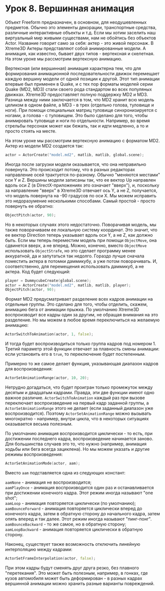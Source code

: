 # Урок 8. Вершинная анимация

Объект Freeform предназначен, в основном, для неодушевленных предметов. Обычно это элементы декорации, транспортные средства, различные интерактивные объекты и т.д. Если мы хотим заселить наш виртуальный мир живыми существами, нам не обойтись без объектов Actor. Название говорит само за себя: актер - это живой персонаж. В Xtreme3D Актеры представляют собой анимированные модели. А анимация, как известно, бывает двух типов - вертексная и скелетная. На этом уроке мы рассмотрим вертексную анимацию.

Вертексная (или вершинная) анимация характерна тем, что для формирования анимационной последовательности движок перемещает каждую вершину модели от одной позиции к другой. Этот тип анимации впервые был применен в Quake, и с тех пор форматы моделей серии Quake (MD2, MD3) стали своего рода стандартом во всех популяных движках. Xtreme3D предоставляет полную поддержку MD2 и MD3. Разница между ними заключается в том, что MD2 хранит всю модель целиком в одном файле, а MD3 - в трех (отдельно голова, туловище и ноги). При помощи специальных матриц туловище синхронизируется с ногами, а голова - с туловищем. Это было сделано для того, чтобы анимировать туловище и ноги по отдельности. Например, во время стрельбы персонаж может как бежать, так и идти медленно, а то и просто стоять на месте.

На этом уроке мы рассмотрим вертексную анимацию с форматом MD2. Актер из модели MD2 создается так:

```d
actor = ActorCreate("model.md2", matlib, matlib, global.scene);
```

Иногда после загрузки модели оказывается, что она неправильно повернута. Это происходит потому, что в разных редакторах направление осей трактуется по-разному. Обычно "меняются местами" оси Y и Z. Вершины модели записаны так, что ее вектор Up направлен вдоль оси Z (в DirectX-приложениях это означает "вверх"), и, поскольку за направление "вверх" в Xtreme3D отвечает ось Y, а не Z, получается, что модель повернута на -90 градусов по оси X. Мы можем исправить это недоразумение несколькими способами. Самый простой - просто повернуть ее обратно:

```d
ObjectPitch(actor, 90);
```

Но в некоторых случаях этого недостаточно. Поворачивая модель, мы также поворачиваем ее локальную систему координат. Это значит, что ее вектор Direction теперь указывает вдоль оси Y, а не Z, как должно быть. Если мы теперь переместим модель при помощи `ObjectMove`, она сдвинется вверх, а не вперед. Можно, конечно, вместо `ObjectMove` использовать `ObjectStrafe`, но это сделает программу менее аккуратной, да и запутаться так недолго. Гораздо лучше сначала поместить актера в потомки даммикубу, а уже потом поворачивать. И, соответственно, для перемещения использовать даммикуб, а не актера. Код будет следующий:

```d
player = DummycubeCreate(global.scene);
actor = ActorCreate("model.md2", matlib, matlib, player);
ObjectPitch(actor, 90);
```

Формат MD2 предусматривает разделение всех кадров анимации на отдельные группы. Это сделано для того, чтобы отделить, скажем, анимацию бега от анимации прыжка. По умолчанию Xtreme3D воспроизводит все кадры один за другим, не обращая внимания на это разделение. Но мы можем в любое время переключиться на желаемую анимацию:

```d
ActorSwitchToAnimation(actor, 1, false);
```

И тогда будет воспроизводиться только группа кадров под номером 1. Третий параметр этой функции отвечает за плавность смены анимации: если установить его в `true`, то переключение будет постепенным.

Примерно то же самое делает функция, указывающая диапазон кадров для воспроизведения:

```d
ActorSetAnimationRange(actor, 10, 20);
```

Нетрудно догадаться, что будет проигран только промежуток между десятым и двадцатым кадрами. Правда, эти две функции имеют одно важное различие. `ActorSwitchToAnimation` каждый раз при вызове переключает воспроизведение на первый кадр заданной группы, а `ActorSetAnimationRange` этого не делает (если заданный диапазон уже воспроизводится). Поэтому `ActorSetAnimationRange` можно вызывать многократно - например, внутри цикла, что в некоторых ситуациях оказывается весьма полезным.

По умолчанию анимация воспроизводится циклически - то есть, при достижении последнего кадра, воспроизведение начинается заново. Для большинства случаев это то, что нужно (например, анимация ходьбы или бега всегда зациклена). Но мы можем указать и другие режимы воспроизведения:

```d
ActorSetAnimationMode(actor, aam);
```

Вместо `aam` подставляется одна из следующих констант:

`aamNone` - анимация не воспроизводится;<br>
`aamPlayOnce` - анимация воспроизводится один раз и останавливается при достижении конечного кадра. Этот режим иногда называют "one shot";<br>
`aamLoop` - анимация повторяется циклически (по умолчанию);<br>
`aamBounceForward` - анимация повторяется циклически вперед до конечного кадра, затем в обратную сторону до начального кадра, затем опять вперед и так далее. Этот режим иногда называют "пинг-понг".<br>
`aamBounceBackward` - то же самое, но в обратную сторону;<br>
`aamLoopBackward` - анимация повторяется циклически в обратную сторону.<br>

Наконец, существует также возможность отключить линейную интерполяцию между кадрами:

```d
ActorSetFrameInterpolation(actor, false);
```

При этом кадры будут сменять друг друга резко, без плавного "перетекания". Это может быть полезным, например, в гонках, где кузов автомобиля может быть деформирован - в разных кадрах вершинной анимации можно хранить разные варианты повреждений.
